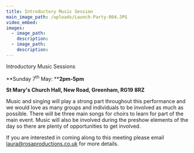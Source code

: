 ```yaml
---
title: Introductory Music Session
main_image_path: /uploads/Launch-Party-004.JPG
video_embed:
images:
  - image_path:
    description:
  - image_path:
    description:
---
```



Introductory Music Sessions

**Sunday 7<sup>th</sup>&nbsp;May:&nbsp;****2pm-5pm**

**St Mary's Church Hall, New Road, Greenham, RG19 8RZ**

Music and singing will play a strong part throughout this performance and we would love as many groups and individuals to be involved as much as possible. There will be three main songs for choirs to learn for part of the main event. Music will also be involved during the preshow elements of the day so there are plenty of opportunities to get involved.

If you are interested in coming along to this meeting please email laura@rosaproductions.co.uk for more details.